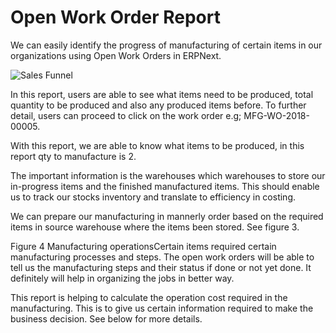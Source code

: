 # Open Work Order Report

We can easily identify the progress of manufacturing of certain items in our organizations using Open Work Orders in ERPNext.

<img class="screenshot" alt="Sales Funnel" src="/docs/v12/assets/img/manufacturing/open-work-order.png">

In this report, users are able to see what items need to be produced, total quantity to be produced and also any produced items before. To further detail, users can proceed to click on the work order e.g; MFG-WO-2018-00005.

With this report, we are able to know what items to be produced, in this report qty to manufacture is 2.

The important information is the warehouses which warehouses to store our in-progress items and the finished manufactured items. This should enable us to track our stocks inventory and translate to efficiency in costing.

We can prepare our manufacturing in mannerly order based on the required items in source warehouse where the items been stored. See figure 3.

Figure 4 Manufacturing operationsCertain items required certain manufacturing processes and steps. The open work orders will be able to tell us the manufacturing steps and their status if done or not yet done. It definitely will help in organizing the jobs in better way.

This report is helping to calculate the operation cost required in the manufacturing. This is to give us certain information required to make the business decision. See below for more details.
